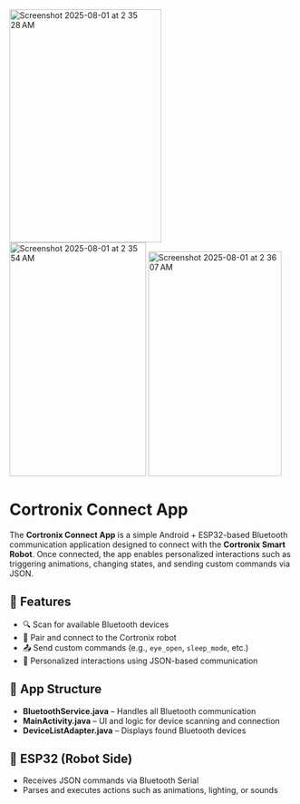<img width="268" height="411" alt="Screenshot 2025-08-01 at 2 35 28 AM" src="https://github.com/user-attachments/assets/c28f9ebb-1f8d-4d26-9a8d-4604d2674898" />
<img width="241" height="412" alt="Screenshot 2025-08-01 at 2 35 54 AM" src="https://github.com/user-attachments/assets/8161f2c8-84b5-4755-b58b-1738739220aa" />
<img width="235" height="396" alt="Screenshot 2025-08-01 at 2 36 07 AM" src="https://github.com/user-attachments/assets/25b34cd4-0dc9-485a-bd71-bf4b55b485c0" />


# Cortronix Connect App

The **Cortronix Connect App** is a simple Android + ESP32-based Bluetooth communication application designed to connect with the **Cortronix Smart Robot**. Once connected, the app enables personalized interactions such as triggering animations, changing states, and sending custom commands via JSON.

## 🚀 Features

- 🔍 Scan for available Bluetooth devices
- 🔗 Pair and connect to the Cortronix robot
- 📤 Send custom commands (e.g., `eye_open`, `sleep_mode`, etc.)
- 🧠 Personalized interactions using JSON-based communication

## 📱 App Structure

- **BluetoothService.java** – Handles all Bluetooth communication
- **MainActivity.java** – UI and logic for device scanning and connection
- **DeviceListAdapter.java** – Displays found Bluetooth devices

## 🔧 ESP32 (Robot Side)

- Receives JSON commands via Bluetooth Serial
- Parses and executes actions such as animations, lighting, or sounds



